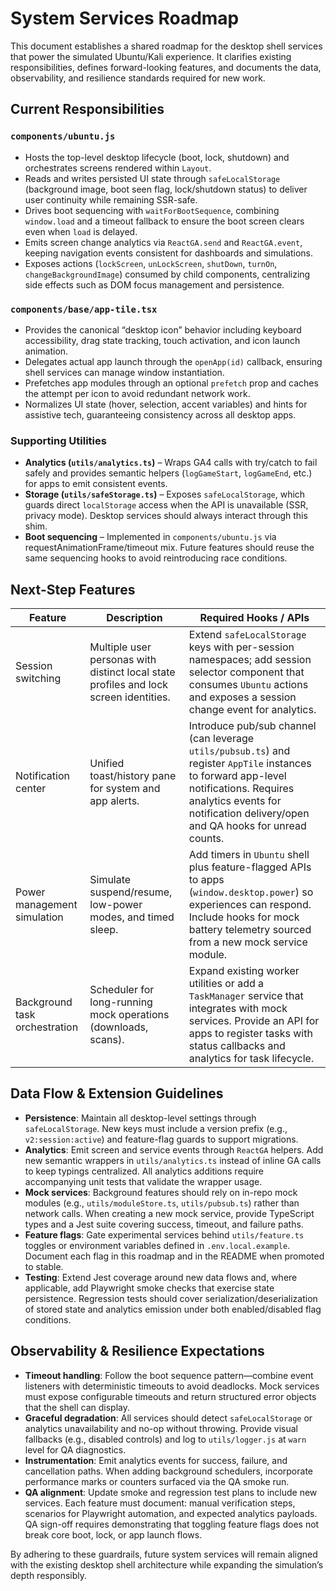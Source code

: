 # System Services Roadmap

This document establishes a shared roadmap for the desktop shell services that power the simulated Ubuntu/Kali experience. It clarifies existing responsibilities, defines forward-looking features, and documents the data, observability, and resilience standards required for new work.

## Current Responsibilities

### `components/ubuntu.js`
- Hosts the top-level desktop lifecycle (boot, lock, shutdown) and orchestrates screens rendered within `Layout`.
- Reads and writes persisted UI state through `safeLocalStorage` (background image, boot seen flag, lock/shutdown status) to deliver user continuity while remaining SSR-safe.
- Drives boot sequencing with `waitForBootSequence`, combining `window.load` and a timeout fallback to ensure the boot screen clears even when `load` is delayed.
- Emits screen change analytics via `ReactGA.send` and `ReactGA.event`, keeping navigation events consistent for dashboards and simulations.
- Exposes actions (`lockScreen`, `unLockScreen`, `shutDown`, `turnOn`, `changeBackgroundImage`) consumed by child components, centralizing side effects such as DOM focus management and persistence.

### `components/base/app-tile.tsx`
- Provides the canonical “desktop icon” behavior including keyboard accessibility, drag state tracking, touch activation, and icon launch animation.
- Delegates actual app launch through the `openApp(id)` callback, ensuring shell services can manage window instantiation.
- Prefetches app modules through an optional `prefetch` prop and caches the attempt per icon to avoid redundant network work.
- Normalizes UI state (hover, selection, accent variables) and hints for assistive tech, guaranteeing consistency across all desktop apps.

### Supporting Utilities
- **Analytics (`utils/analytics.ts`)** – Wraps GA4 calls with try/catch to fail safely and provides semantic helpers (`logGameStart`, `logGameEnd`, etc.) for apps to emit consistent events.
- **Storage (`utils/safeStorage.ts`)** – Exposes `safeLocalStorage`, which guards direct `localStorage` access when the API is unavailable (SSR, privacy mode). Desktop services should always interact through this shim.
- **Boot sequencing** – Implemented in `components/ubuntu.js` via requestAnimationFrame/timeout mix. Future features should reuse the same sequencing hooks to avoid reintroducing race conditions.

## Next-Step Features

| Feature | Description | Required Hooks / APIs |
| --- | --- | --- |
| Session switching | Multiple user personas with distinct local state profiles and lock screen identities. | Extend `safeLocalStorage` keys with per-session namespaces; add session selector component that consumes `Ubuntu` actions and exposes a session change event for analytics. |
| Notification center | Unified toast/history pane for system and app alerts. | Introduce pub/sub channel (can leverage `utils/pubsub.ts`) and register `AppTile` instances to forward app-level notifications. Requires analytics events for notification delivery/open and QA hooks for unread counts. |
| Power management simulation | Simulate suspend/resume, low-power modes, and timed sleep. | Add timers in `Ubuntu` shell plus feature-flagged APIs to apps (`window.desktop.power`) so experiences can respond. Include hooks for mock battery telemetry sourced from a new mock service module. |
| Background task orchestration | Scheduler for long-running mock operations (downloads, scans). | Expand existing worker utilities or add a `TaskManager` service that integrates with mock services. Provide an API for apps to register tasks with status callbacks and analytics for task lifecycle. |

## Data Flow & Extension Guidelines

- **Persistence**: Maintain all desktop-level settings through `safeLocalStorage`. New keys must include a version prefix (e.g., `v2:session:active`) and feature-flag guards to support migrations.
- **Analytics**: Emit screen and service events through `ReactGA` helpers. Add new semantic wrappers in `utils/analytics.ts` instead of inline GA calls to keep typings centralized. All analytics additions require accompanying unit tests that validate the wrapper usage.
- **Mock services**: Background features should rely on in-repo mock modules (e.g., `utils/moduleStore.ts`, `utils/pubsub.ts`) rather than network calls. When creating a new mock service, provide TypeScript types and a Jest suite covering success, timeout, and failure paths.
- **Feature flags**: Gate experimental services behind `utils/feature.ts` toggles or environment variables defined in `.env.local.example`. Document each flag in this roadmap and in the README when promoted to stable.
- **Testing**: Extend Jest coverage around new data flows and, where applicable, add Playwright smoke checks that exercise state persistence. Regression tests should cover serialization/deserialization of stored state and analytics emission under both enabled/disabled flag conditions.

## Observability & Resilience Expectations

- **Timeout handling**: Follow the boot sequence pattern—combine event listeners with deterministic timeouts to avoid deadlocks. Mock services must expose configurable timeouts and return structured error objects that the shell can display.
- **Graceful degradation**: All services should detect `safeLocalStorage` or analytics unavailability and no-op without throwing. Provide visual fallbacks (e.g., disabled controls) and log to `utils/logger.js` at `warn` level for QA diagnostics.
- **Instrumentation**: Emit analytics events for success, failure, and cancellation paths. When adding background schedulers, incorporate performance marks or counters surfaced via the QA smoke run.
- **QA alignment**: Update smoke and regression test plans to include new services. Each feature must document: manual verification steps, scenarios for Playwright automation, and expected analytics payloads. QA sign-off requires demonstrating that toggling feature flags does not break core boot, lock, or app launch flows.

By adhering to these guardrails, future system services will remain aligned with the existing desktop shell architecture while expanding the simulation’s depth responsibly.
